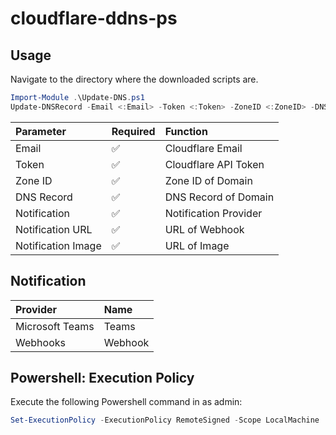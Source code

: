 # cloudflare-ddns-ps

## Usage
Navigate to the directory where the downloaded scripts are.

```ps1
Import-Module .\Update-DNS.ps1
Update-DNSRecord -Email <:Email> -Token <:Token> -ZoneID <:ZoneID> -DNSRecord <:DNSRecord> -Notification <:Notification> -NotificationURL <:NotificationURL> -NotificationImage <:NotificationImage>
```

| Parameter          | Required                | Function              |
|:-------------------|:------------------------|:----------------------|
| Email              | :white_check_mark:      | Cloudflare Email      |
| Token              | :white_check_mark:      | Cloudflare API Token  |
| Zone ID            | :white_check_mark:      | Zone ID of Domain     |
| DNS Record         | :white_check_mark:      | DNS Record of Domain  |
| Notification       | :white_check_mark:      | Notification Provider |
| Notification URL   | :white_check_mark:      | URL of Webhook        |
| Notification Image | :white_check_mark:      | URL of Image          |


## Notification
| Provider        | Name       |
|:----------------|:-----------|
| Microsoft Teams | Teams      |
| Webhooks        | Webhook    |

## Powershell: Execution Policy
Execute the following Powershell command in as admin:
```ps1
Set-ExecutionPolicy -ExecutionPolicy RemoteSigned -Scope LocalMachine
```